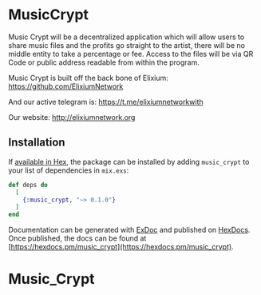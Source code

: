# MusicCrypt

Music Crypt will be a decentralized application which will allow users to share music files and the profits go straight to the artist, there will be no middle entity to take a percentage or fee. Access to the files will be via QR Code or public address readable from within the program.

Music Crypt is built off the back bone of Elixium:
https://github.com/ElixiumNetwork

And our active telegram is:
https://t.me/elixiumnetworkwith

Our website:
http://elixiumnetwork.org

## Installation

If [available in Hex](https://hex.pm/docs/publish), the package can be installed
by adding `music_crypt` to your list of dependencies in `mix.exs`:

```elixir
def deps do
  [
    {:music_crypt, "~> 0.1.0"}
  ]
end
```

Documentation can be generated with [ExDoc](https://github.com/elixir-lang/ex_doc)
and published on [HexDocs](https://hexdocs.pm). Once published, the docs can
be found at [https://hexdocs.pm/music_crypt](https://hexdocs.pm/music_crypt).

# Music_Crypt
